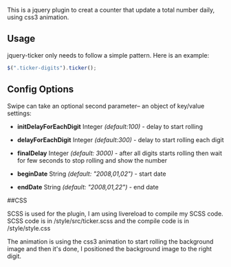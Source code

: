 This is a jquery plugin to creat a counter that update a total number daily, using css3 animation.

## Usage
jquery-ticker only needs to follow a simple pattern. Here is an example:

```js
$(".ticker-digits").ticker();
```

## Config Options

Swipe can take an optional second parameter– an object of key/value settings:

- **initDelayForEachDigit** Integer *(default:100)* - delay to start rolling

-	**delayForEachDigit** Integer *(default:300)* - delay to start rolling each digit

- **finalDelay** Integer *(default: 3000)* - after all digits starts rolling then wait for few seconds to stop rolling and show the number

- **beginDate** String *(default: "2008,01,02")* - start date

- **endDate** String *(default: "2008,01,22")* - end date

##CSS

SCSS is used for the plugin, I am using livereload to compile my SCSS code. SCSS code is in /style/src/ticker.scss and the compile code is in /style/style.css

The animation is using the css3 animation to start rolling the background image and then it's done, I positioned the background image to the right digit.
